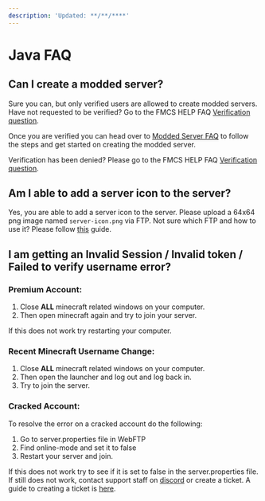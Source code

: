 ```yaml
---
description: 'Updated: **/**/****'
---
```


# Java FAQ

## Can I create a modded server?

Sure you can, but only verified users are allowed to create modded servers. Have not requested to be verified? Go to the FMCS HELP FAQ [Verification question](../../#how-to-be-verified-and-do-i-need-to-complete-everything-on-the-verification-list).

Once you are verified you can head over to [Modded Server FAQ](modded-server-faq.md) to follow the steps and get started on creating the modded server.

Verification has been denied? Please go to the FMCS HELP FAQ [Verification question](../../#how-to-be-verified-and-do-i-need-to-complete-everything-on-the-verification-list).

## Am I able to add a server icon to the server?

Yes, you are able to add a server icon to the server. Please upload a 64x64 png image named `server-icon.png` via FTP. Not sure which FTP and how to use it? Please follow [this](../../#how-to-get-and-use-the-recommended-ftp-client) guide.

## I am getting an Invalid Session / Invalid token / Failed to verify username error?

### Premium Account:

1. Close **ALL** minecraft related windows on your computer.
2. Then open minecraft again and try to join your server.

If this does not work try restarting your computer.

### Recent Minecraft Username Change:

1. Close **ALL** minecraft related windows on your computer.
2. Then open the launcher and log out and log back in.
3. Try to join the server.

### Cracked Account:

To resolve the error on a cracked account do the following:

1. Go to server.properties file in WebFTP
2. Find online-mode and set it to false
3. Restart your server and join.

If this does not work try to see if it is set to false in the server.properties file. If still does not work, contact support staff on [discord](https://discordapp.com/invite/u99dDtE) or create a ticket. A guide to creating a ticket is [here](../../#how-to-open-a-ticket).

